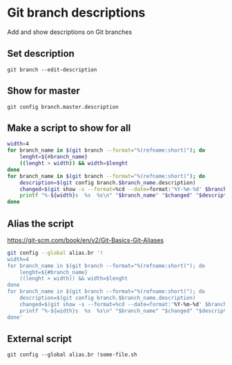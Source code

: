 # Git branch descriptions

Add and show descriptions on Git branches
## Set description
`git branch --edit-description`

## Show for master
`git config branch.master.description`

## Make a script to show for all

```bash
width=4
for branch_name in $(git branch --format="%(refname:short)"); do
    lenght=${#branch_name}
    ((lenght > width)) && width=$lenght
done
for branch_name in $(git branch --format="%(refname:short)"); do
    description=$(git config branch.$branch_name.description)
	changed=$(git show -s --format=%cd --date=format:'%Y-%m-%d' $branch_name)
	printf "%-${width}s  %s  %s\n" "$branch_name" "$changed" "$description"
done
```
## Alias the script
https://git-scm.com/book/en/v2/Git-Basics-Git-Aliases

```bash
git config --global alias.br '!
width=4
for branch_name in $(git branch --format="%(refname:short)"); do
    lenght=${#branch_name}
    ((lenght > width)) && width=$lenght
done
for branch_name in $(git branch --format="%(refname:short)"); do
    description=$(git config branch.$branch_name.description)
	changed=$(git show -s --format=%cd --date=format:'%Y-%m-%d' $branch_name)
	printf "%-${width}s  %s  %s\n" "$branch_name" "$changed" "$description"
done'
```
## External script
`git config --global alias.br !some-file.sh`


